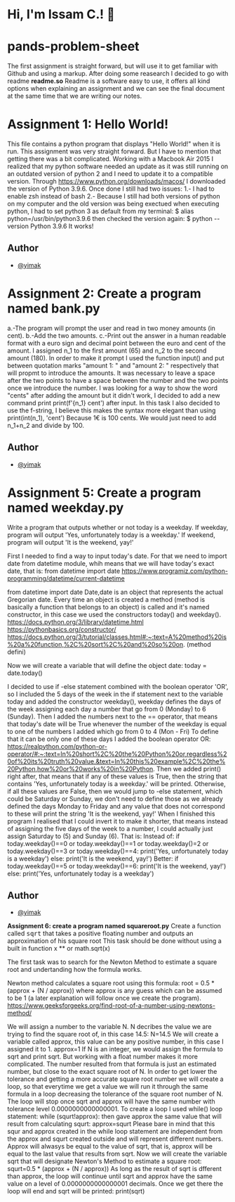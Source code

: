 
# Hi, I'm Issam C.! 👋


# pands-problem-sheet
The first assignment is straight forward, but will use it to get familiar with Github and using a markup. After doing some reasearch I decided to go with readme **readme.so** Readme is a software easy to use, it offers all kind options when explaining an assignment and we can see the final document at the same time that we are writing our notes.


# Assignment 1: Hello World!

This file contains a python program that displays "Hello World!" when it is run.
This assignment was very straight forward. But I have to mention that getting there was a bit complicated. Working with a Macbook Air 2015 I realized that my python software needed an update as it was still running on an outdated version of python 2 and I need to update it to a compatible version. Through https://www.python.org/downloads/macos/ I downloaded the version of Python 3.9.6. Once done I still had two issues:
1.- I had to enable zsh instead of bash 
2.- Because I still had both versions of python on my computer and the old version was being exectued when executing python, I had to set python 3 as default from my terminal: 
$ alias python=/usr/bin/python3.9.6
then checked the version again: 
$ python --version
Python 3.9.6
It works!



## Author

- [@yimak](https://www.github.com/yimak)



# Assignment 2: Create a program named bank.py
a.-The program will prompt the user and read in two money amounts (in cent). 
b.-Add the two amounts.
c.-Print out the answer in a human readable format with a euro sign and decimal point between the euro and cent of the amount. 
I assigned n_1 to the first amount (65) and n_2 to the second amount (180). 
In order to make it prompt I used the function input() and put between quotation marks "amount 1: " and "amount 2: " respectively that will propmt to introduce the amounts. It was necessary to leave a space after the two points to have a space between the number and the two points once we introduce the number.
I was looking for a way to show the word "cents" after adding the amount but it didn't work, I decided to add a new command print print(f'{n_1} cent') after input. In this task I also decided to use the f-string, I believe this makes the syntax more elegant than using print(int(n_1), 'cent')
Because 1€ is 100 cents. We would just need to add n_1+n_2 and divide by 100. 


## Author

- [@yimak](https://www.github.com/yimak)




# Assignment 5: Create a program named weekday.py 
Write a program that outputs whether or not today is a weekday.
If weekday, program will output 'Yes, unfortunately today is a weekday.'
If weekend, program will output 'It is the weekend, yay!'


First I needed to find a way to input today's date. 
For that we need to import date from datetime module, whih means that we will have today's exact date, that is:
from datetime import date
https://www.programiz.com/python-programming/datetime/current-datetime

from datetime import date
Date,date is an object that represents the actual Gregorian date. Every time an object is created a method (method is basically a function that belongs to an object) is called and it's named constructor, in this case we used the constructors today() and weekday(). 
https://docs.python.org/3/library/datetime.html
https://pythonbasics.org/constructor/
https://docs.python.org/3/tutorial/classes.html#:~:text=A%20method%20is%20a%20function,%2C%20sort%2C%20and%20so%20on. (method defini)

Now we will create a variable that will define the object date:
today = date.today()

I decided to use if -else statement combined with the boolean operator 'OR', so I included the 5 days of the week in the if statement next to the variable today and added the constructor weekday(), weekday defines the days of the week assigning each day a number that go from 0 (Monday) to 6 (Sunday).
Then I added the numbers next to the == operator, that means that today's date will be True whenever the number of the weekday is equal to one of the numbers I added which go from 0 to 4 (Mon - Fri)
To define that it can be only one of these days I added the boolean operator OR:
https://realpython.com/python-or-operator/#:~:text=In%20short%2C%20the%20Python%20or,regardless%20of%20its%20truth%20value.&text=In%20this%20example%2C%20the%20Python,how%20or%20works%20in%20Python.
Then we added print() right after, that means that if any of these values is True, then the string that contains 'Yes, unfortunately today is a weekday.' will be printed.
Otherwise, if all these values are False, then we would jump to -else statement, which could be Saturday or Sunday, we don't need to define those as we already defined the days Monday to Friday and any value that does not correspond to these will print the string 'It is the weekend, yay!'
When I finished this program I realised that I could invert it to make it shorter, that means instead of assigning the five days of the week to a number, I could actually just assign Saturday to (5) and Sunday (6). That is:
Instead of:
if today.weekday()==0 or today.weekday()==1 or today.weekday()=2 or today.weekday()==3 or today.weekday()==4:
    print('Yes, unfortunately today is a weekday')
else:
    print('It is the weekend, yay!')
Better:
if today.weekday()==5 or today.weekday()==6:
    print('It is the weekend, yay!')
else:
    print('Yes, unfortunately today is a weekday')

## Author

- [@yimak](https://www.github.com/yimak)



**Assignment 6: create a program named squareroot.py**
Create a function called <tt>sqrt</tt> that takes a positive floating number and outputs an approximation of his square root This task should be done without using a built in function x ** or math.sqrt(x)

The first task was to search for the Newton Method to estimate a square root and undertanding how the formula works.

Newton method calculates a square root using this formula:
root = 0.5 * (approx + (N / approx)) where approx is any guess which can be assumed to be 1 (a later explanation will follow once we create the program).
https://www.geeksforgeeks.org/find-root-of-a-number-using-newtons-method/

We will assign a number to the variable N. N decribes the value we are trying to find the square root of, in this case 14.5: N=14.5 We will create a variable called approx, this value can be any positive number, in this case I assigned it to 1. approx=1 If N is an integer, we would assign the formula to sqrt and print sqrt. But working with a float number makes it more complicated. The number resulted from that formula is just an estimated number, but close to the exact square root of N. In order to get lower the tolerance and getting a more accurate square root number we will create a loop, so that everytime we get a value we will run it through the same formula in a loop decreasing the tolerance of the square root number of N. The loop will stop once sqrt and approx will have the same number with tolerance level 0.0000000000000001. To create a loop I used while() loop statement: while (squrt!approx): then gave approx the same value that will result from calculating squrt: approx=squrt Please bare in mind that this squr and approx created in the while loop statement are independent from the approx and squrt created outside and will represent different numbers. 
Approx will alwasys be equal to the value of sqrt, that is, approx will be equal to the last value that results from sqrt. Now we will create the variable sqrt that will designate Newton's Method to estimate a square root: squrt=0.5 * (approx + (N / approx)) As long as the result of sqrt is dfferent than approx, the loop will continue until sqrt and approx have the same value on a level of 0.0000000000000001 decimals. 
Once we get there the loop will end and sqrt will be printed: 
print(sqrt)
